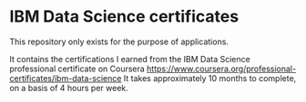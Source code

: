 # IBM Data Science certificates

This repository only exists for the purpose of applications.

It contains the certifications I earned from the IBM Data Science professional certificate on Coursera
https://www.coursera.org/professional-certificates/ibm-data-science
It takes approximately 10 months to complete, on a basis of 4 hours per week.
